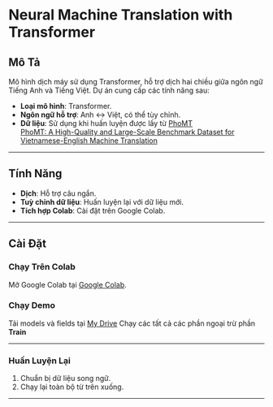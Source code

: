 # Neural Machine Translation with Transformer

## Mô Tả

Mô hình dịch máy sử dụng Transformer, hỗ trợ dịch hai chiều giữa ngôn ngữ Tiếng Anh và Tiếng Việt. 
Dự án cung cấp các tính năng sau:

- **Loại mô hình**: Transformer.
- **Ngôn ngữ hỗ trợ**: Anh ↔ Việt, có thể tùy chỉnh.
- **Dữ liệu**: Sử dụng khi huấn luyện được lấy từ [PhoMT](https://github.com/VinAIResearch/PhoMT)  
[PhoMT: A High-Quality and Large-Scale Benchmark Dataset for Vietnamese-English Machine Translation](https://research.vinai.io/phomt-a-high-quality-and-large-scale-benchmark-dataset-for-vietnamese-english-machine-translation/)
---

## Tính Năng

- **Dịch**: Hỗ trợ câu ngắn.
- **Tuỳ chỉnh dữ liệu**: Huấn luyện lại với dữ liệu mới.
- **Tích hợp Colab**: Cài đặt trên Google Colab.

---

## Cài Đặt

### Chạy Trên Colab
Mở Google Colab tại [Google Colab](https://colab.research.google.com/drive/1-OnM7f9vhCPDcbbdz9ZVU5b0OZm_SDjB?usp=sharing).
### Chạy Demo
Tải models và fields tại [My Drive](https://drive.google.com/drive/u/0/folders/1bWe5KCLLdnhJ19in5LwVjZ02ARQLrY4_)
Chạy các tất cả các phần ngoại trừ phần **Train**

---


### Huấn Luyện Lại
1. Chuẩn bị dữ liệu song ngữ.
2. Chạy lại toàn bộ từ trên xuống.

---

